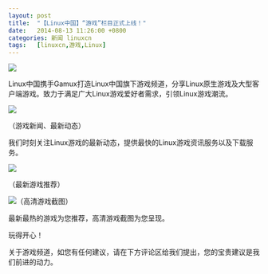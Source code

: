 ```yaml
---
layout: post
title:	"【Linux中国】“游戏”栏目正式上线！"
date:	2014-08-13 11:26:00 +0800 
categories:	新闻 linuxcn 
tags:	[linuxcn,游戏,Linux]
---
```



![](/Asserts/Images//attachment/album/201408/13/111344j2wu0inlhh444ih0.png)


Linux中国携手Gamux打造Linux中国旗下游戏频道，分享Linux原生游戏及大型客户端游戏。致力于满足广大Linux游戏爱好者需求，引领Linux游戏潮流。


![](/Asserts/Images//attachment/album/201408/13/112025k3wqq77y75zycxlw.jpg)


（游戏新闻、最新动态）


我们时刻关注Linux游戏的最新动态，提供最快的Linux游戏资讯服务以及下载服务。


![](/Asserts/Images//attachment/album/201408/13/112131jmc48sdcmykd8fcl.jpg)


（最新游戏推荐）


![](/Asserts/Images//attachment/album/201408/13/112151rymo6cztufuyfcjj.jpg)（高清游戏截图）


最新最热的游戏为您推荐，高清游戏截图为您呈现。


玩得开心！


关于游戏频道，如您有任何建议，请在下方评论区给我们提出，您的宝贵建议是我们前进的动力。
